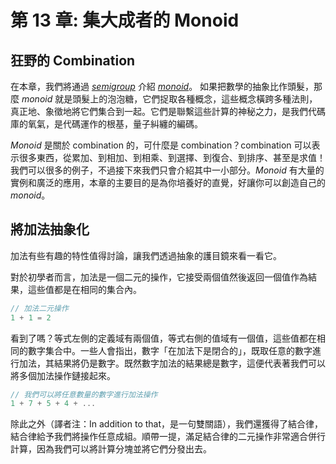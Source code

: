 <!-- 原文鏈接：https://github.com/MostlyAdequate/mostly-adequate-guide/blob/master/ch13.md -->

# 第 13 章: 集大成者的 Monoid

<!-- # Chapter 13: Monoids bring it all together -->

## 狂野的 Combination

<!-- ## Wild combination -->

在本章，我們將通過 [_semigroup_][wiki-semigroup] 介紹 [_monoid_][wiki-monoid]。 如果把數學的抽象比作頭髮，那麼 _monoid_ 就是頭髮上的泡泡糖，它們捉取各種概念，這些概念橫跨多種法則，真正地、象徵地將它們集合到一起。它們是聯繫這些計算的神秘之力，是我們代碼庫的氧氣，是代碼運作的根基，量子糾纏的編碼。

<!-- In this chapter, we will examine *monoids* by way of *semigroup*. *Monoids* are the bubblegum in the hair of mathematical abstraction. They capture an idea that spans multiple disciplines, figuratively and literally bringing them all together. They are the ominous force that connects all that calculates. The oxygen in our code base, the ground on which it runs, quantum entanglement encoded. -->

_Monoid_ 是關於 combination 的，可什麼是 combination？combination 可以表示很多東西，從累加、到相加、到相乘、到選擇、到復合、到排序、甚至是求值！我們可以很多的例子，不過接下來我們只會介紹其中一小部分。_Monoid_ 有大量的實例和廣泛的應用，本章的主要目的是為你培養好的直覺，好讓你可以創造自己的 _monoid_。

<!-- *Monoids* are about combination. But what is combination? It can mean so many things from accumulation to concatenation to multiplication to choice, composition, ordering, even evaluation! We'll see many examples here, but we'll only tip-toe on the foothills of monoid mountain. The instances are plentiful and applications vast. The aim of this chapter is to provide a good intuition so you can make some *monoids* of your own. -->

[wiki-semigroup]: https://zh.wikipedia.org/wiki/%E5%8D%8A%E7%BE%A4
[wiki-monoid]: https://zh.wikipedia.org/wiki/%E5%B9%BA%E5%8D%8A%E7%BE%A4

## 將加法抽象化

<!-- ## Abstracting addition -->

加法有些有趣的特性值得討論，讓我們透過抽象的護目鏡來看一看它。

<!-- Addition has some interesting qualities I'd like to discuss. Let's have a look at it through our abstraction goggles. -->

對於初學者而言，加法是一個二元的操作，它接受兩個值然後返回一個值作為結果，這些值都是在相同的集合內。

<!-- For starters, it's a binary operation, that is, an operation which takes two values and returns a value, all within the same set. -->

```js
// 加法二元操作
1 + 1 = 2
```

看到了嗎？等式左側的定義域有兩個值，等式右側的值域有一個值，這些值都在相同的數字集合中。一些人會指出，數字「在加法下是閉合的」，既取任意的數字進行加法，其結果將仍是數字。既然數字加法的結果總是數字，這便代表著我們可以將多個加法操作鏈接起來。

<!-- See? Two values in the domain, one value in the codomain, all the same set - numbers, as it were. Some might say numbers are "closed under addition", meaning the type won't ever change no matter which ones get tossed into the mix. That means we can chain the operation since the result is always another number: -->

```js
// 我們可以將任意數量的數字進行加法操作
1 + 7 + 5 + 4 + ...
```

除此之外（譯者注：In addition to that，是一句雙關語），我們還獲得了結合律，結合律給予我們將操作任意成組。順帶一提，滿足結合律的二元操作非常適合併行計算，因為我們可以將計算分塊並將它們分發出去。

<!-- In addition to that (what a calculated pun...), we have associativity which buys us the ability to group operations however we please. Incidentally, an associative, binary operation is a recipe for parallel computation because we can chunk and distribute work. -->

